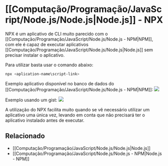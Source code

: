# [[Computação/Programação/JavaScript/Node.js/Node.js|Node.js]] - NPX

NPX é um aplicativo de CLI muito parecido com o [[Computação/Programação/JavaScript/Node.js/Node.js - NPM|NPM]], com ele é capaz de executar aplicativos [[Computação/Programação/JavaScript/Node.js/Node.js|Node.js]] sem precisar instalar o aplicativo.

Para utilizar basta usar o comando abaixo:
```bash
npx <aplication-name\script-link> 
```

Exemplo aplicativo disponível no banco de dados do [[Computação/Programação/JavaScript/Node.js/Node.js - NPM|NPM]]:
![](https://i.imgur.com/ibgY5iM.png)

Exemplo usando um gist:
![](https://i.imgur.com/wMzwyUv.png)

A utilização do NPX facilita muito quando se vê necessário utilizar um aplicativo uma única vez, levando em conta que não precisará ter o aplicativo instalado antes de executar.

## Relacionado
- [[Computação/Programação/JavaScript/Node.js/Node.js|Node.js]]
- [[Computação/Programação/JavaScript/Node.js/Node.js - NPM|Node.js - NPM]]